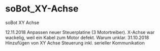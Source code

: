 # soBot_XY-Achse
soBot XY Achse


12.11.2018 Anpassen neuer Steuerplatine (3 Motortreiber). X-Achse war wackelig, weil ein Kabel zum Motor defekt. Warum unklar.
31.10.2018 Hinzufügen von XY Achse Steuerung inkl. serieller Kommunikation
